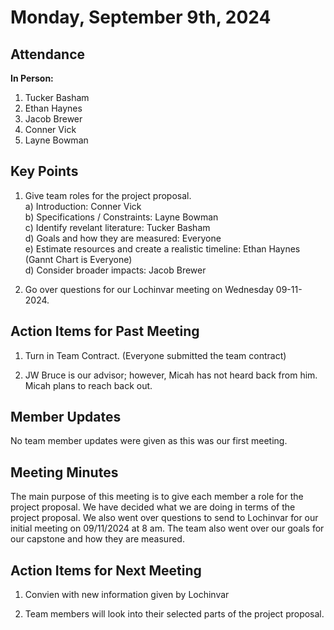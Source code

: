 # Monday, September 9th, 2024

## Attendance
**In Person:**
1. Tucker Basham
2. Ethan Haynes
3. Jacob Brewer
4. Conner Vick
5. Layne Bowman

## Key Points
1. Give team roles for the project proposal.\
   a) Introduction: Conner Vick \
   b) Specifications / Constraints: Layne Bowman \
   c) Identify revelant literature: Tucker Basham \
   d) Goals and how they are measured: Everyone \
   e) Estimate resources and create a realistic timeline: Ethan Haynes (Gannt Chart is Everyone) \
   d) Consider broader impacts: Jacob Brewer

2. Go over questions for our Lochinvar meeting on Wednesday 09-11-2024.

## Action Items for Past Meeting
1. Turn in Team Contract. (Everyone submitted the team contract)

2. JW Bruce is our advisor; however, Micah has not heard back from him. Micah plans to reach back out.

## Member Updates
No team member updates were given as this was our first meeting.

## Meeting Minutes
The main purpose of this meeting is to give each member a role for the project proposal. We have decided what we are doing in terms of the project proposal. We also went over questions to send to Lochinvar for our initial meeting on 09/11/2024 at 8 am. The team also went over our goals for our capstone and how they are measured.

## Action Items for Next Meeting
1. Convien with new information given by Lochinvar
  
2. Team members will look into their selected parts of the project proposal.
